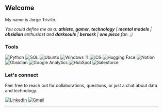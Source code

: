 ## Welcome

My name is Jorge Trivilin. 

*You could define me as a: **athlete**, **gamer**, **technology** | **mental models** | **obsidian** enthusiast and **darksouls** | **berserk** | **one piece** fan. ;)*

### Tools

![Python](https://img.shields.io/badge/-Python-3776AB?style=flat&logo=Python&logoColor=white)
![SQL](https://img.shields.io/badge/-SQL-4479A1?style=flat&logo=MySQL&logoColor=white)
![Ubuntu](https://img.shields.io/badge/-Ubuntu-E95420?style=flat&logo=Ubuntu&logoColor=white)
![Windows 11](https://img.shields.io/badge/-Windows_11-0078D6?style=flat&logo=Windows&logoColor=white)
![iOS](https://img.shields.io/badge/-iOS-000000?style=flat&logo=iOS&logoColor=white)
![Hugging Face](https://img.shields.io/badge/-Hugging_Face-FFEF00?style=flat&logoColor=white)
![Notion](https://img.shields.io/badge/-Notion-000000?style=flat&logo=Notion&logoColor=white)
![Obsidian](https://img.shields.io/badge/-Obsidian-483D8B?style=flat&logo=Obsidian&logoColor=white)
![Google Analytics](https://img.shields.io/badge/-Google_Analytics-E37400?style=flat&logo=Google-Analytics&logoColor=white)
![HubSpot](https://img.shields.io/badge/-HubSpot-FF7A59?style=flat&logo=HubSpot&logoColor=white)
![Salesforce](https://img.shields.io/badge/-Salesforce-00A1E0?style=flat&logo=Salesforce&logoColor=white)






### Let's connect

Feel free to reach out for collaborations, questions, or just a chat about data and technology.

[![LinkedIn](https://img.shields.io/badge/-LinkedIn-0077B5?style=flat&logo=LinkedIn&logoColor=white)](https://www.linkedin.com/in/jorgetrivilin)
[![Gmail](https://img.shields.io/badge/-Gmail-D14836?style=flat&logo=Gmail&logoColor=white)](mailto:jorge.trivilin@gmail.com)


---
